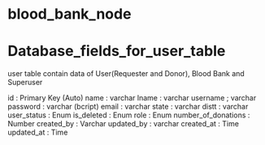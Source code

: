 # blood_bank_node

# Database_fields_for_user_table 

user table contain data of User(Requester and Donor), Blood Bank and Superuser

id   :  Primary Key (Auto)
name : varchar
lname : varchar
username ; varchar
password : varchar (bcript)
email : varchar
state : varchar
distt : varchar
user_status : Enum
is_deleted : Enum
role : Enum
number_of_donations : Number
created_by : Varchar
updated_by : varchar
created_at : Time
updated_at : Time
